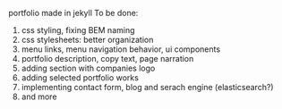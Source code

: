 portfolio made in jekyll
To be done:

1. css styling, fixing BEM naming
2. css stylesheets: better organization
3. menu links, menu navigation behavior, ui components
4. portfolio description, copy text, page narration
5. adding section with companies logo
6. adding selected portfolio works
7. implementing contact form, blog and serach engine (elasticsearch?)
8. and more
